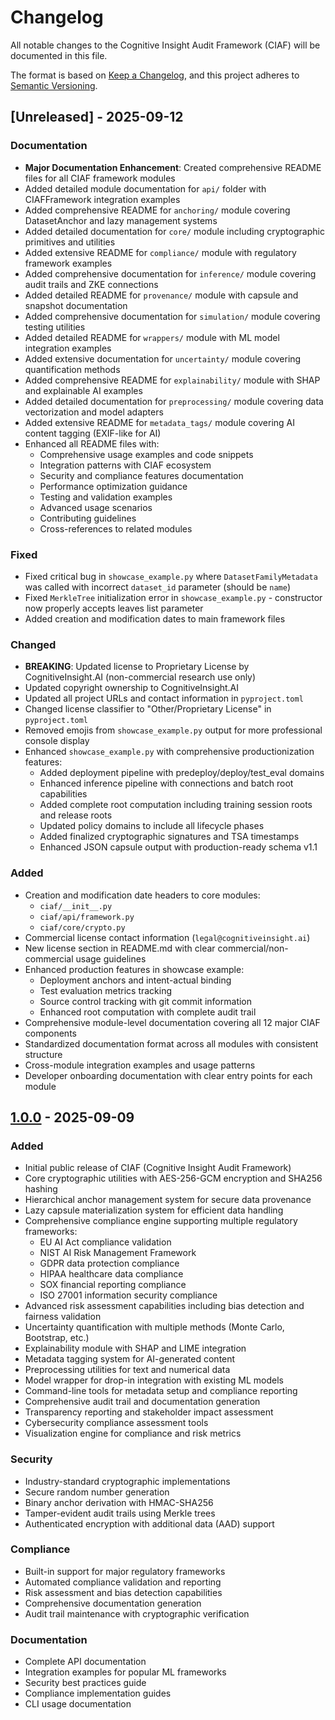# Changelog

All notable changes to the Cognitive Insight Audit Framework (CIAF) will be documented in this file.

The format is based on [Keep a Changelog](https://keepachangelog.com/en/1.0.0/),
and this project adheres to [Semantic Versioning](https://semver.org/spec/v2.0.0.html).

## [Unreleased] - 2025-09-12

### Documentation
- **Major Documentation Enhancement**: Created comprehensive README files for all CIAF framework modules
- Added detailed module documentation for `api/` folder with CIAFFramework integration examples
- Added comprehensive README for `anchoring/` module covering DatasetAnchor and lazy management systems
- Added detailed documentation for `core/` module including cryptographic primitives and utilities
- Added extensive README for `compliance/` module with regulatory framework examples
- Added comprehensive documentation for `inference/` module covering audit trails and ZKE connections
- Added detailed README for `provenance/` module with capsule and snapshot documentation
- Added comprehensive documentation for `simulation/` module covering testing utilities
- Added detailed README for `wrappers/` module with ML model integration examples
- Added extensive documentation for `uncertainty/` module covering quantification methods
- Added comprehensive README for `explainability/` module with SHAP and explainable AI examples
- Added detailed documentation for `preprocessing/` module covering data vectorization and model adapters
- Added extensive README for `metadata_tags/` module covering AI content tagging (EXIF-like for AI)
- Enhanced all README files with:
  - Comprehensive usage examples and code snippets
  - Integration patterns with CIAF ecosystem
  - Security and compliance features documentation
  - Performance optimization guidance
  - Testing and validation examples
  - Advanced usage scenarios
  - Contributing guidelines
  - Cross-references to related modules

### Fixed
- Fixed critical bug in `showcase_example.py` where `DatasetFamilyMetadata` was called with incorrect `dataset_id` parameter (should be `name`)
- Fixed `MerkleTree` initialization error in `showcase_example.py` - constructor now properly accepts leaves list parameter
- Added creation and modification dates to main framework files

### Changed
- **BREAKING**: Updated license to Proprietary License by CognitiveInsight.AI (non-commercial research use only)
- Updated copyright ownership to CognitiveInsight.AI
- Updated all project URLs and contact information in `pyproject.toml`
- Changed license classifier to "Other/Proprietary License" in `pyproject.toml`
- Removed emojis from `showcase_example.py` output for more professional console display
- Enhanced `showcase_example.py` with comprehensive productionization features:
  - Added deployment pipeline with predeploy/deploy/test_eval domains
  - Enhanced inference pipeline with connections and batch root capabilities
  - Added complete root computation including training session roots and release roots
  - Updated policy domains to include all lifecycle phases
  - Added finalized cryptographic signatures and TSA timestamps
  - Enhanced JSON capsule output with production-ready schema v1.1

### Added  
- Creation and modification date headers to core modules:
  - `ciaf/__init__.py`
  - `ciaf/api/framework.py` 
  - `ciaf/core/crypto.py`
- Commercial license contact information (`legal@cognitiveinsight.ai`)
- New license section in README.md with clear commercial/non-commercial usage guidelines
- Enhanced production features in showcase example:
  - Deployment anchors and intent-actual binding
  - Test evaluation metrics tracking
  - Source control tracking with git commit information
  - Enhanced root computation with complete audit trail
- Comprehensive module-level documentation covering all 12 major CIAF components
- Standardized documentation format across all modules with consistent structure
- Cross-module integration examples and usage patterns
- Developer onboarding documentation with clear entry points for each module

## [1.0.0] - 2025-09-09

### Added
- Initial public release of CIAF (Cognitive Insight Audit Framework)
- Core cryptographic utilities with AES-256-GCM encryption and SHA256 hashing
- Hierarchical anchor management system for secure data provenance
- Lazy capsule materialization system for efficient data handling
- Comprehensive compliance engine supporting multiple regulatory frameworks:
  - EU AI Act compliance validation
  - NIST AI Risk Management Framework
  - GDPR data protection compliance
  - HIPAA healthcare data compliance  
  - SOX financial reporting compliance
  - ISO 27001 information security compliance
- Advanced risk assessment capabilities including bias detection and fairness validation
- Uncertainty quantification with multiple methods (Monte Carlo, Bootstrap, etc.)
- Explainability module with SHAP and LIME integration
- Metadata tagging system for AI-generated content
- Preprocessing utilities for text and numerical data
- Model wrapper for drop-in integration with existing ML models
- Command-line tools for metadata setup and compliance reporting
- Comprehensive audit trail and documentation generation
- Transparency reporting and stakeholder impact assessment
- Cybersecurity compliance assessment tools
- Visualization engine for compliance and risk metrics

### Security
- Industry-standard cryptographic implementations
- Secure random number generation
- Binary anchor derivation with HMAC-SHA256
- Tamper-evident audit trails using Merkle trees
- Authenticated encryption with additional data (AAD) support

### Compliance
- Built-in support for major regulatory frameworks
- Automated compliance validation and reporting
- Risk assessment and bias detection capabilities
- Comprehensive documentation generation
- Audit trail maintenance with cryptographic verification

### Documentation
- Complete API documentation
- Integration examples for popular ML frameworks
- Security best practices guide
- Compliance implementation guides
- CLI usage documentation

[1.0.0]: https://github.com/your-org/ciaf/releases/tag/v1.0.0

